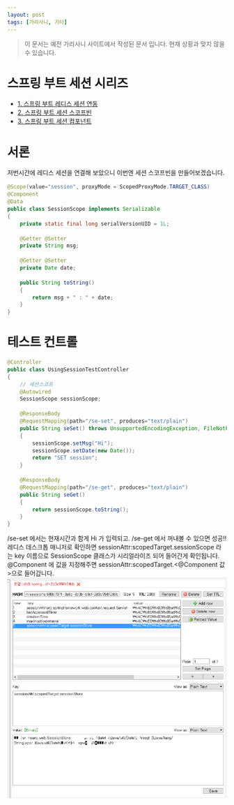 ```yaml
---
layout: post
tags: [가리사니, 기타]
---
```


> 이 문서는 예전 가리사니 사이트에서 작성된 문서 입니다.
현재 상황과 맞지 않을 수 있습니다.


# 스프링 부트 세션 시리즈
- [1. 스프링 부트 레디스 세션 연동](/lab?topicId=277)
- [2. 스프링 부트 세션 스코프빈](/lab?topicId=278)
- [3. 스프링 부트 세션 컴포넌트](/lab?topicId=279)



# 서론
저번시간에 레디스 세션을 연결해 보았으니 이번엔 세션 스코프빈을 만들어보겠습니다.
``` java
@Scope(value="session", proxyMode = ScopedProxyMode.TARGET_CLASS)
@Component
@Data
public class SessionScope implements Serializable
{
	private static final long serialVersionUID = 1L;

	@Getter @Setter
	private String msg;

	@Getter @Setter
	private Date date;

	public String toString()
	{
		return msg + " : " + date;
	}
}
```


# 테스트 컨트롤
``` java
@Controller
public class UsingSessionTestController
{
	// 세션스코프
	@Autowired
	SessionScope sessionScope;

	@ResponseBody
	@RequestMapping(path="/se-set", produces="text/plain")
	public String seSet() throws UnsupportedEncodingException, FileNotFoundException, IOException
	{
		sessionScope.setMsg("Hi");
		sessionScope.setDate(new Date());
		return "SET session";
	}

	@ResponseBody
	@RequestMapping(path="/se-get", produces="text/plain")
	public String seGet()
	{
		return sessionScope.toString();
	}
}
```
/se-set 에서는 현재시간과 함게 Hi 가 입력되고.
/se-get 에서 꺼내볼 수 있으면 성공!!
레디스 데스크톱 매니저로 확인하면 sessionAttr:scopedTarget.sessionScope 라는 key 이름으로 SessionScope  클래스가 시리얼라이즈 되어 들어간게 확인됩니다.
@Component 에 값을 지정해주면 sessionAttr:scopedTarget.<@Component 값>으로 들어갑니다.
![](/file/old/153.png)